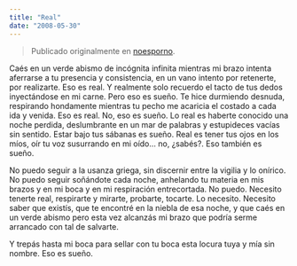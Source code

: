 ```yaml
---
title: "Real"
date: "2008-05-30"
---
```


> Publicado originalmente en [noesporno](/noesporno).

Caés en un verde abismo de incógnita infinita mientras mi brazo intenta aferrarse a tu presencia y consistencia, en un vano intento por retenerte, por realizarte. Eso es real. Y realmente solo recuerdo el tacto de tus dedos inyectándose en mi carne. Pero eso es sueño. Te hice durmiendo desnuda, respirando hondamente mientras tu pecho me acaricia el costado a cada ida y venida. Eso es real. No, eso es sueño. Lo real es haberte conocido una noche perdida, deslumbrante en un mar de palabras y estupideces vacías sin sentido. Estar bajo tus sábanas es sueño. Real es tener tus ojos en los míos, oír tu voz susurrando en mi oído... no, ¿sabés?. Eso también es sueño.

No puedo seguir a la usanza griega, sin discernir entre la vigilia y lo onírico. No puedo seguir soñándote cada noche, anhelando tu materia en mis brazos y en mi boca y en mi respiración entrecortada. No puedo. Necesito tenerte real, respirarte y mirarte, probarte, tocarte. Lo necesito. Necesito saber que existís, que te encontré en la niebla de esa noche, y que caés en un verde abismo pero esta vez alcanzás mi brazo que podría serme arrancado con tal de salvarte.

Y trepás hasta mi boca para sellar con tu boca esta locura tuya y mía sin nombre. Eso es sueño.